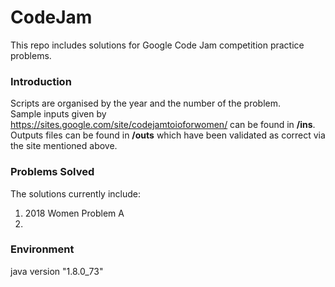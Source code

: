 # CodeJam

This repo includes solutions for Google Code Jam competition practice problems.  

### Introduction
Scripts are organised by the year and the number of the problem.  
Sample inputs given by <https://sites.google.com/site/codejamtoioforwomen/> can be found in **/ins**.  
Outputs files can be found in **/outs** which have been validated as correct via the site mentioned above.

### Problems Solved
The solutions currently include:
1. 2018 Women Problem A
2. 

### Environment
java version "1.8.0_73"
